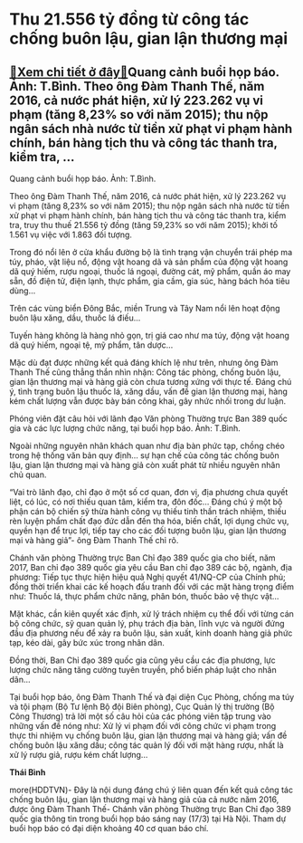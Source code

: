 Thu 21.556 tỷ đồng từ công tác chống buôn lậu, gian lận thương mại
==================================================================

[:gift:Xem chi tiết ở đây:gift:](https://hddtvn.com/thu-21-556-ty-dong-tu-cong-tac-chong-buon-lau-gian-lan-thuong-mai/)Quang cảnh buổi họp báo. Ảnh: T.Bình. Theo ông Đàm Thanh Thế, năm 2016, cả nước phát hiện, xử lý 223.262 vụ vi phạm (tăng 8,23% so với năm 2015); thu nộp ngân sách nhà nước từ tiền xử phạt vi phạm hành chính, bán hàng tịch thu và công tác thanh tra, kiểm tra, …
---------------------------------------------------------------------------------------------------------------------------------------------------------------------------------------------------------------------------------------------------------------------







 






 Quang cảnh buổi họp báo. Ảnh: T.Bình. 


Theo ông Đàm Thanh Thế, năm 2016, cả nước phát hiện, xử lý 223.262 vụ vi phạm (tăng 8,23% so với năm 2015); thu nộp ngân sách nhà nước từ tiền xử phạt vi phạm hành chính, bán hàng tịch thu và công tác thanh tra, kiểm tra, truy thu thuế 21.556 tỷ đồng (tăng 59,23% so với năm 2015); khởi tố 1.561 vụ việc với 1.863 đối tượng.


Trong đó nổi lên ở cửa khẩu đường bộ là tình trạng vận chuyển trái phép ma túy, pháo, vật liệu nổ, động vật hoang dã và sản phẩm của động vật hoang dã quý hiếm, rượu ngoại, thuốc lá ngoại, đường cát, mỹ phẩm, quần áo may sẵn, đồ điện tử, điện lạnh, thực phẩm, gia cầm, gia súc, hàng bách hóa tiêu dùng…


Trên các vùng biển Đông Bắc, miền Trung và Tây Nam nổi lên hoạt động buôn lậu xăng, dầu, thuốc lá điếu…


Tuyến hàng không là hàng nhỏ gọn, trị giá cao như ma túy, động vật hoang dã quý hiếm, ngoại tệ, mỹ phẩm, tân dược…


Mặc dù đạt được những kết quả đáng khích lệ như trên, nhưng ông Đàm Thanh Thế cũng thẳng thắn nhìn nhận: Công tác phòng, chống buôn lậu, gian lận thương mại và hàng giả còn chưa tương xứng với thực tế. Đáng chú ý, tình trạng buôn lậu thuốc lá, xăng dầu, vấn đề gian lận thương mại, hàng kém chất lượng vẫn được bày bán công khai, gây nhức nhối trong dư luận.









 



 




Phóng viên đặt câu hỏi với lãnh đạo Văn phòng Thường trực Ban 389 quốc gia và các lực lượng chức năng, tại buổi họp báo. Ảnh: T.Bình.



Ngoài những nguyên nhân khách quan như địa bàn phức tạp, chồng chéo trong hệ thống văn bản quy định… sự hạn chế của công tác chống buôn lậu, gian lận thương mại và hàng giả còn xuất phát từ nhiều nguyên nhân chủ quan. 


“Vai trò lãnh đạo, chỉ đạo ở một số cơ quan, đơn vị, địa phương chưa quyết liệt, có lúc, có nơi thiếu quan tâm, kiểm tra, đôn đốc… Đáng chú ý một bộ phận cán bộ chiến sỹ thừa hành công vụ thiếu tinh thần trách nhiệm, thiếu rèn luyện phẩm chất đạo đức dẫn đến tha hóa, biến chất, lợi dụng chức vụ, quyền hạn để trục lợi, tiếp tay cho các đối tượng buôn lậu, gian lận thương mại và hàng giả”- ông Đàm Thanh Thế chỉ rõ.


Chánh văn phòng Thường trực Ban Chỉ đạo 389 quốc gia cho biết, năm 2017, Ban chỉ đạo 389 quốc gia yêu cầu Ban chỉ đạo 389 các bộ, ngành, địa phương: Tiếp tục thực hiện hiệu quả Nghị quyết 41/NQ-CP của Chính phủ; đồng thời triển khai các kế hoạch đấu tranh đối với các mặt hàng trọng điểm như: Thuốc lá, thực phẩm chức năng, phân bón, thuốc bảo vệ thực vật… 


Mặt khác, cần kiên quyết xác định, xử lý trách nhiệm cụ thể đối với từng cán bộ công chức, sỹ quan quản lý, phụ trách địa bàn, lĩnh vực và người đứng đầu địa phương nếu để xảy ra buôn lậu, sản xuất, kinh doanh hàng giả phức tạp, kéo dài, gây bức xúc trong nhân dân. 


Đồng thời, Ban Chỉ đạo 389 quốc gia cũng yêu cầu các địa phương, lực lượng chức năng tăng cường tuyên truyền, phổ biến pháp luật cho nhân dân…


Tại buổi họp báo, ông Đàm Thanh Thế và đại diện Cục Phòng, chống ma túy và tội phạm (Bộ Tư lệnh Bộ đội Biên phòng), Cục Quản lý thị trường (Bộ Công Thương) trả lời một số câu hỏi của các phóng viên tập trung vào những vấn đề nóng như: Xử lý vi phạm đối với công chức vi phạm trong thực thi nhiệm vụ chống buôn lậu, gian lận thương mại và hàng giả; vấn đề chống buôn lậu xăng dầu; công tác quản lý đối với mặt hàng rượu, nhất là xử lý rượu giả, rượu kém chất lượng…






**Thái Bình**



more(HDDTVN)- Đây là nội dung đáng chú ý liên quan đến kết quả công tác chống buôn lậu, gian lận thương mại và hàng giả của cả nước năm 2016, được ông Đàm Thanh Thế- Chánh văn phòng Thường trực Ban Chỉ đạo 389 quốc gia thông tin trong buổi họp báo sáng nay (17/3) tại Hà Nội. Tham dự buổi họp báo có đại diện khoảng 40 cơ quan báo chí.

